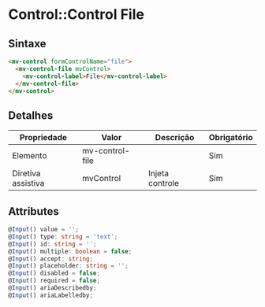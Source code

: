 # Control::Control File

## Sintaxe

```html
<mv-control formControlName="file">
  <mv-control-file mvControl>
    <mv-control-label>File</mv-control-label>
  </mv-control-file>
</mv-control>
````

## Detalhes

<table>
  <thead>
    <tr>
      <th>Propriedade</th>
      <th>Valor</th>
      <th>Descrição</th>
      <th>Obrigatório</th>
    </tr>
  </thead>
  <tbody>
    <tr>
      <td>Elemento</td>
      <td>mv-control-file</td>
      <td></td>
      <td>Sim</td>
    </tr>
    <tr>
      <td>Diretiva assistiva</td>
      <td>mvControl</td>
      <td>Injeta controle</td>
      <td>Sim</td>
    </tr>
  </tbody>
</table>

## Attributes

```typescript
@Input() value = '';
@Input() type: string = 'text';
@Input() id: string = '';
@Input() multiple: boolean = false;
@Input() accept: string;
@Input() placeholder: string = '';
@Input() disabled = false;
@Input() required = false;
@Input() ariaDescribedby;
@Input() ariaLabelledby;
```
